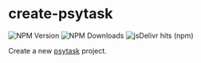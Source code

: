 # create-psytask

![NPM Version](https://img.shields.io/npm/v/create-psytask)
![NPM Downloads](https://img.shields.io/npm/dm/create-psytask)
![jsDelivr hits (npm)](https://img.shields.io/jsdelivr/npm/hm/create-psytask)

Create a new [psytask](https://github.com/bluebones-team/psytask) project.
